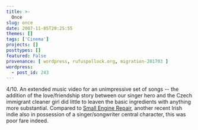 ```yaml
---
title: >-
  Once
slug: once
date: 2007-11-05T20:25:55
themes: []
tags: ['Cinema']
projects: []
posttypes: []
featured: False
provenance: [ wordpress, rufuspollock.org, migration-201703 ]
wordpress:
  - post_id: 243
---
```


4/10. An extended music video for an unimpressive set of songs -- the addition of the love/friendship story between our singer hero and the Czech immigrant cleaner girl did little to leaven the basic ingredients with anything more substantial. Compared to [Small Engine Repair](/archives/222), another recent Irish indie also in possession of a singer/songwriter central character, this was poor fare indeed.


